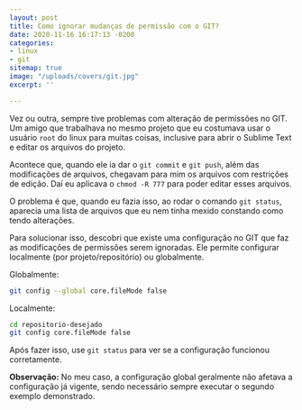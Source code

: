 ```yaml
---
layout: post
title: Como ignorar mudanças de permissão com o GIT?
date: 2020-11-16 16:17:13 -0200
categories:
- linux
- git
sitemap: true
image: "/uploads/covers/git.jpg"
excerpt: ''

---
```

Vez ou outra, sempre tive problemas com alteração de permissões no GIT. Um amigo que trabalhava no mesmo projeto que eu costumava usar o usuário `root` do linux para muitas coisas, inclusive para abrir o Sublime Text e editar os arquivos do projeto.

Acontece que, quando ele ia dar o `git commit` e `git push`, além das modificações de arquivos, chegavam para mim os arquivos com restrições de edição. Daí eu aplicava o `chmod -R 777` para poder editar esses arquivos.

O problema é que, quando eu fazia isso, ao rodar o comando `git status`, aparecia uma lista de arquivos que eu nem tinha mexido constando como tendo alterações.

Para solucionar isso, descobri que existe uma configuração no GIT que faz as modificações de permissões serem ignoradas. Ele permite configurar localmente (por projeto/repositório) ou globalmente.

Globalmente:

```bash
git config --global core.fileMode false
```

Localmente:

```bash
cd repositorio-desejado
git config core.fileMode false
```

Após fazer isso, use `git status` para ver se a configuração funcionou corretamente.

**Observação:**
No meu caso, a configuração global geralmente não afetava a configuração já vigente, sendo necessário sempre executar o segundo exemplo demonstrado.